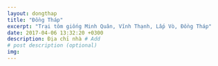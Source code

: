 ```yaml
---
layout: dongthap
title: "Đồng Tháp"
excerpt: "Trại tôm giống Minh Quân, Vĩnh Thạnh, Lấp Vò, Đồng Tháp"
date: 2017-04-06 13:32:20 +0300
description: Địa chỉ nhà # Add
# post description (optional)
img:
---
```

